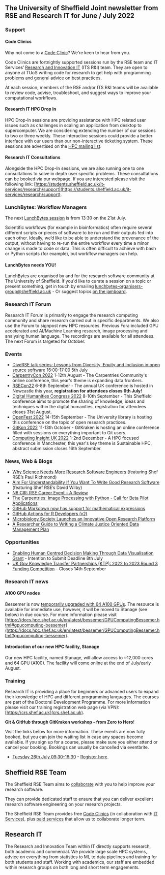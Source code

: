 ## The University of Sheffield Joint newsletter from RSE and Research IT for June / July 2022
### Support
#### Code Clinics
Why not come to a [Code Clinic](https://docs.google.com/forms/d/e/1FAIpQLScGXS55qjU0D0Zcz-KHOVcNTahcr3YC3H0OpoKBo3lWXWED5A/viewform)? We're keen to hear from you.

Code Clinics are fortnightly supported sessions run by the RSE team and IT Services’ [Research and Innovation IT](https://www.sheffield.ac.uk/it-services/research) (ITS R&I) team. They are open to anyone at TUoS writing code for research to get help with programming problems and general advice on best practices.

At each session, members of the RSE and/or ITS R&I teams will be available to review code, advise, troubleshoot, and suggest ways to improve your computational workflows.

#### Research IT HPC Drop In
HPC Drop-In sessions are providing assistance with HPC related user issues such as challenges in scaling an application from desktop to supercomputer. We are considering extending the number of our sessions to two or three weekly. These interactive sessions could provide a better interface with our users than our non-interactive ticketing system. These sessions are advertised on the [HPC mailing list](https://groups.google.com/u/1/a/sheffield.ac.uk/g/hpc).

#### Research IT Consultations
Alongside the HPC Drop-In sessions, we are also running one to one consultations to solve in depth user specific problems. These consultations can be booked via our webpage. If you are interested please visit the following link: [https://students.sheffield.ac.uk/it-services/research/support](https://students.sheffield.ac.uk/it-services/research/support).

### LunchBytes: Workflow Managers

The next [LunchBytes session](https://rse.shef.ac.uk/events/lunchbytes-2022-07-21.html) is from 13:30 on the 21st July.

Scientific workflows (for example in bioinformatics) often require several different scripts or pieces of software to be run and their outputs fed into each other. Ideally, we’d like to be able to understand the provenance of the output, without having to re-run the entire workflow every time a minor change is made to code or data. This is often difficult to achieve with bash or Python scripts (for example), but workflow managers can help.

#### LunchBytes needs YOU!
LunchBytes are organised by and for the research software community at The University of Sheffield. If you'd like to curate a session on a topic or present something, get in touch by emailing [lunchbytes-organisers-group@sheffield.ac.uk](mailto:lunchbytes-organisers-group@sheffield.ac.uk) - Or suggest topics [on the jamboard](https://jamboard.google.com/d/1-51cRf0pwZl8O10CnLeJGAqKcnbww-QGaYjszFK-H38/).

###  Research IT Forum
Research IT Forum is primarily to engage the research computing community and share research carried out in specific departments. We also use the Forum to signpost new HPC resources. Previous Fora included GPU accelerated and AI/Machine Learning research, image processing and analysing human language. The recordings are available for all attendees. The next Forum is targeted for October. 

### Events
* [DiveRSE talk series: Lessons from Diversity, Equity and Inclusion in open source software](https://diverse-rse.github.io/events/2022-07-05) 16:00-17:00 5th July
* [CarpentryCon 2022](https://2022.carpentrycon.org/) 1-12th August - The Carpentries Community's online conference, this year's theme is expanding data frontiers.
* [RSECon22](https://rsecon2022.society-rse.org/registration/) 6-8th September - The annual UK conference is hosted in Newcastle this year, **registration for attendees closes 6th July!**
* [Digital Humanities Congress 2022](https://www.dhi.ac.uk/dhc2022/) 8-10th September - This Sheffield conference aims to promote the sharing of knowledge, ideas and techniques within the digital humanities, registration for attendees closes 31st August.
* [OpenFest 2022](https://www.sheffield.ac.uk/library/research/openfest-2022) 14-15th September - The University library is hosting this conference on the topic of open research practices.
* [GitKon 2022](https://gitkon.com) 11-13th October - GitKraken is hosting an online conference filled with sessions on everything important to Git users.
* [Computing Insight UK 2022](https://www.scd.stfc.ac.uk/Pages/CIUK-2022-Presentations.aspx) 1-2nd December - A HPC focused conference in Manchester, this year's key theme is Sustainable HPC, abstract submission closes 16th September.

### News, Web & Blogs
* [Why Science Needs More Research Software Engineers](https://www.nature.com/articles/d41586-022-01516-2) (featuring Shef RSE’s Paul Richmond)
* [Aim For Understandability If You Want To Write Good Research Software](https://www.software.ac.uk/blog/2022-07-04-aim-understandability-if-you-want-write-good-research-software) (featuring Shef RSE’s David Wilby)
* [N8 CIR: RSE Career Event – A Review](https://n8cir.org.uk/events/event-resource/rse-career-event/)
* [The Carpentries: Image Processing with Python - Call for Beta Pilot Applications](https://carpentries.org/blog/2022/05/image-processing-beta-announcement/)
* [GitHub Markdown now has support for mathematical expressions](https://github.blog/2022-05-19-math-support-in-markdown/)
* [GitHub Actions for R Developers (v2)](https://www.tidyverse.org/blog/2022/06/actions-2-0-0/)
* [Microbiology Society Launches an Innovative Open Research Platform](https://microbiologysociety.org/news/society-news/microbiology-society-launches-an-innovative-open-research-platform.html)
* [A Researcher Guide to Writing a Climate Justice Oriented Data Management Plan](https://zenodo.org/record/6451499)

### Opportunities
* [Enabling Human Centred Decision Making Through Data Visualisation Grant](https://www.ukri.org/opportunity/enabling-human-centred-decision-making-through-data-visualisation/) - Intention to Submit Deadline 8th July
* [UK Gov Knowledge Transfer Partnerships (KTP): 2022 to 2023 Round 3 Funding Competition](https://apply-for-innovation-funding.service.gov.uk/competition/1222/overview/63827061-eb42-4f00-855a-319f88d2a41f) - Closes 14th September

### Research IT news
#### A100 GPU nodes
Bessemer is now [temporarily upgraded with 64 A100 GPUs](https://changelog.hpc.shef.ac.uk/bessemer-a100-nodes/). The resource is available for immediate use, however, it will be moved to Stanage (see below) in due course. For more information please visit [https://docs.hpc.shef.ac.uk/en/latest/bessemer/GPUComputingBessemer.html#gpucomputing-bessemer](https://docs.hpc.shef.ac.uk/en/latest/bessemer/GPUComputingBessemer.html#gpucomputing-bessemer). 

#### Introduction of our new HPC facility, Stanage
Our new HPC facility, named Stanage, will allow access to ~12,000 cores and 64 GPU (A100). The facility will come online at the end of July/early August. 


### Training

Research IT is providing a place for beginners or advanced users to expand their knowledge of HPC and different programming languages. The courses are part of the Doctoral Development Programme. For more information please visit our training registration web page (via VPN): [https://crs.shef.ac.uk](crs.shef.ac.uk). 

**Git & GitHub through GitKraken workshop - from Zero to Hero!**

Visit the links below for more information. These events are now fully booked, but you can join the waiting list in case any spaces become available.
If you sign up for a course, please make sure you either attend or cancel your booking. Bookings can usually be cancelled via eventbrite.

* [Tuesday 26th July 09:30-16:30](https://rse.shef.ac.uk/training/workshop/2022-07-26-git-zero-hero) - [Register here](https://www.eventbrite.co.uk/e/git-github-through-gitkraken-from-zero-to-hero-registration-305733546267).


## Sheffield RSE Team

The Sheffield RSE Team aims to [collaborate](https://rse.shef.ac.uk/collaboration/guide/) with you to help improve your research software.

They can provide dedicated staff to ensure that you can deliver excellent research software engineering on your research projects.

The Sheffield RSE Team provides free [Code Clinics][CCs] (in collaboration with [IT Services][its-res-it]), plus [paid services][rse-service] that allow us to collaborate longer term.

## Research IT

The Research and Innovation Team within IT directly supports research, both academic and commercial. 
We provide large scale HPC systems, advice on everything from statistics to ML to data pipelines and training for both students and staff. 
Working with academics, our staff are embedded within research groups on both long and short term engagements. 


[CCs]: https://rse.shef.ac.uk/support/code-clinic/
[EPCC]: https://www.epcc.ed.ac.uk/
[its-res-it]: https://www.sheffield.ac.uk/it-services/research/
[its-workshops]: https://www.sheffield.ac.uk/it-services/research/one-day-sessions
[rse-service]: https://rse.shef.ac.uk/collaboration/
[rses-mail-list]: https://groups.google.com/a/sheffield.ac.uk/forum/#!forum/rse-group
[rses]: https://rse.shef.ac.uk/
